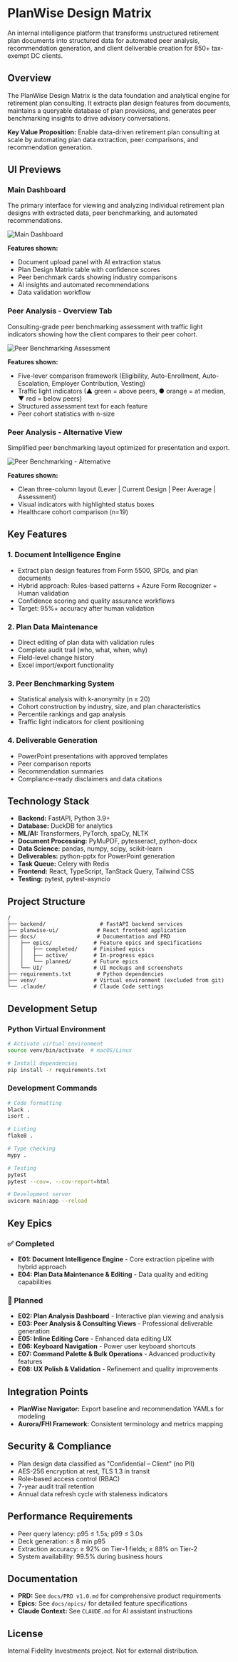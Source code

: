 # PlanWise Design Matrix

An internal intelligence platform that transforms unstructured retirement plan documents into structured data for automated peer analysis, recommendation generation, and client deliverable creation for 850+ tax-exempt DC clients.

## Overview

The PlanWise Design Matrix is the data foundation and analytical engine for retirement plan consulting. It extracts plan design features from documents, maintains a queryable database of plan provisions, and generates peer benchmarking insights to drive advisory conversations.

**Key Value Proposition:** Enable data-driven retirement plan consulting at scale by automating plan data extraction, peer comparisons, and recommendation generation.

## UI Previews

### Main Dashboard
The primary interface for viewing and analyzing individual retirement plan designs with extracted data, peer benchmarking, and automated recommendations.

![Main Dashboard](docs/UI/Screenshot%202025-09-29%20at%202.46.28%E2%80%AFPM.png)

**Features shown:**
- Document upload panel with AI extraction status
- Plan Design Matrix table with confidence scores
- Peer benchmark cards showing industry comparisons
- AI insights and automated recommendations
- Data validation workflow

### Peer Analysis - Overview Tab
Consulting-grade peer benchmarking assessment with traffic light indicators showing how the client compares to their peer cohort.

![Peer Benchmarking Assessment](docs/UI/Screenshot%202025-09-30%20at%209.32.39%E2%80%AFAM.png)

**Features shown:**
- Five-lever comparison framework (Eligibility, Auto-Enrollment, Auto-Escalation, Employer Contribution, Vesting)
- Traffic light indicators (▲ green = above peers, ● orange = at median, ▼ red = below peers)
- Structured assessment text for each feature
- Peer cohort statistics with n-size

### Peer Analysis - Alternative View
Simplified peer benchmarking layout optimized for presentation and export.

![Peer Benchmarking - Alternative](docs/UI/Screenshot%202025-09-30%20at%201.12.35%E2%80%AFPM.png)

**Features shown:**
- Clean three-column layout (Lever | Current Design | Peer Average | Assessment)
- Visual indicators with highlighted status boxes
- Healthcare cohort comparison (n=19)

## Key Features

### 1. Document Intelligence Engine
- Extract plan design features from Form 5500, SPDs, and plan documents
- Hybrid approach: Rules-based patterns + Azure Form Recognizer + Human validation
- Confidence scoring and quality assurance workflows
- Target: 95%+ accuracy after human validation

### 2. Plan Data Maintenance
- Direct editing of plan data with validation rules
- Complete audit trail (who, what, when, why)
- Field-level change history
- Excel import/export functionality

### 3. Peer Benchmarking System
- Statistical analysis with k-anonymity (n ≥ 20)
- Cohort construction by industry, size, and plan characteristics
- Percentile rankings and gap analysis
- Traffic light indicators for client positioning

### 4. Deliverable Generation
- PowerPoint presentations with approved templates
- Peer comparison reports
- Recommendation summaries
- Compliance-ready disclaimers and data citations

## Technology Stack

- **Backend:** FastAPI, Python 3.9+
- **Database:** DuckDB for analytics
- **ML/AI:** Transformers, PyTorch, spaCy, NLTK
- **Document Processing:** PyMuPDF, pytesseract, python-docx
- **Data Science:** pandas, numpy, scipy, scikit-learn
- **Deliverables:** python-pptx for PowerPoint generation
- **Task Queue:** Celery with Redis
- **Frontend:** React, TypeScript, TanStack Query, Tailwind CSS
- **Testing:** pytest, pytest-asyncio

## Project Structure

```
/
├── backend/                 # FastAPI backend services
├── planwise-ui/            # React frontend application
├── docs/                   # Documentation and PRD
│   ├── epics/             # Feature epics and specifications
│   │   ├── completed/     # Finished epics
│   │   ├── active/        # In-progress epics
│   │   └── planned/       # Future epics
│   └── UI/                # UI mockups and screenshots
├── requirements.txt        # Python dependencies
├── venv/                  # Virtual environment (excluded from git)
└── .claude/               # Claude Code settings
```

## Development Setup

### Python Virtual Environment

```bash
# Activate virtual environment
source venv/bin/activate  # macOS/Linux

# Install dependencies
pip install -r requirements.txt
```

### Development Commands

```bash
# Code formatting
black .
isort .

# Linting
flake8 .

# Type checking
mypy .

# Testing
pytest
pytest --cov=. --cov-report=html

# Development server
uvicorn main:app --reload
```

## Key Epics

### ✅ Completed
- **E01: Document Intelligence Engine** - Core extraction pipeline with hybrid approach
- **E04: Plan Data Maintenance & Editing** - Data quality and editing capabilities

### 🔄 Planned
- **E02: Plan Analysis Dashboard** - Interactive plan viewing and analysis
- **E03: Peer Analysis & Consulting Views** - Professional deliverable generation
- **E05: Inline Editing Core** - Enhanced data editing UX
- **E06: Keyboard Navigation** - Power user keyboard shortcuts
- **E07: Command Palette & Bulk Operations** - Advanced productivity features
- **E08: UX Polish & Validation** - Refinement and quality improvements

## Integration Points

- **PlanWise Navigator:** Export baseline and recommendation YAMLs for modeling
- **Aurora/FHI Framework:** Consistent terminology and metrics mapping

## Security & Compliance

- Plan design data classified as "Confidential – Client" (no PII)
- AES-256 encryption at rest, TLS 1.3 in transit
- Role-based access control (RBAC)
- 7-year audit trail retention
- Annual data refresh cycle with staleness indicators

## Performance Requirements

- Peer query latency: p95 ≤ 1.5s; p99 ≤ 3.0s
- Deck generation: ≤ 8 min p95
- Extraction accuracy: ≥ 92% on Tier-1 fields; ≥ 88% on Tier-2
- System availability: 99.5% during business hours

## Documentation

- **PRD:** See `docs/PRD v1.0.md` for comprehensive product requirements
- **Epics:** See `docs/epics/` for detailed feature specifications
- **Claude Context:** See `CLAUDE.md` for AI assistant instructions

## License

Internal Fidelity Investments project. Not for external distribution.
